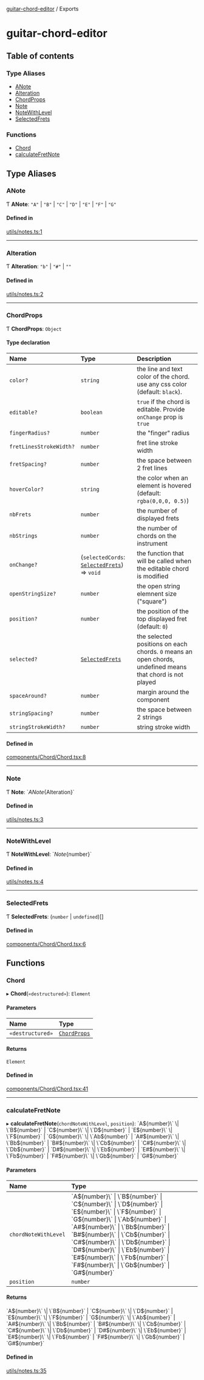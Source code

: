 [guitar-chord-editor](README.md) / Exports

# guitar-chord-editor

## Table of contents

### Type Aliases

- [ANote](modules.md#anote)
- [Alteration](modules.md#alteration)
- [ChordProps](modules.md#chordprops)
- [Note](modules.md#note)
- [NoteWithLevel](modules.md#notewithlevel)
- [SelectedFrets](modules.md#selectedfrets)

### Functions

- [Chord](modules.md#chord)
- [calculateFretNote](modules.md#calculatefretnote)

## Type Aliases

### ANote

Ƭ **ANote**: ``"A"`` \| ``"B"`` \| ``"C"`` \| ``"D"`` \| ``"E"`` \| ``"F"`` \| ``"G"``

#### Defined in

[utils/notes.ts:1](https://github.com/saadtazi/saadtazi.com/blob/2d1d141/packages/guitar-chord-editor/src/utils/notes.ts#L1)

___

### Alteration

Ƭ **Alteration**: ``"b"`` \| ``"#"`` \| ``""``

#### Defined in

[utils/notes.ts:2](https://github.com/saadtazi/saadtazi.com/blob/2d1d141/packages/guitar-chord-editor/src/utils/notes.ts#L2)

___

### ChordProps

Ƭ **ChordProps**: `Object`

#### Type declaration

| Name | Type | Description |
| :------ | :------ | :------ |
| `color?` | `string` | the line and text color of the chord. use any css color (default: `black`). |
| `editable?` | `boolean` | `true` if the chord is editable. Provide `onChange` prop is `true` |
| `fingerRadius?` | `number` | the "finger" radius |
| `fretLinesStrokeWidth?` | `number` | fret line stroke width |
| `fretSpacing?` | `number` | the space between 2 fret lines |
| `hoverColor?` | `string` | the color when an element is hovered (default: `rgba(0,0,0, 0.5)`) |
| `nbFrets` | `number` | the number of displayed frets |
| `nbStrings` | `number` | the number of chords on the instrument |
| `onChange?` | (`selectedCords`: [`SelectedFrets`](modules.md#selectedfrets)) => `void` | the function that will be called when the editable chord is modified |
| `openStringSize?` | `number` | the open string elemnent size ("square") |
| `position?` | `number` | the position of the top displayed fret (default: `0`) |
| `selected?` | [`SelectedFrets`](modules.md#selectedfrets) | the selected positions on each chords. `0` means an open chords, undefined means that chord is not played |
| `spaceAround?` | `number` | margin around the component |
| `stringSpacing?` | `number` | the space between 2 strings |
| `stringStrokeWidth?` | `number` | string stroke width |

#### Defined in

[components/Chord/Chord.tsx:8](https://github.com/saadtazi/saadtazi.com/blob/2d1d141/packages/guitar-chord-editor/src/components/Chord/Chord.tsx#L8)

___

### Note

Ƭ **Note**: \`${ANote}${Alteration}\`

#### Defined in

[utils/notes.ts:3](https://github.com/saadtazi/saadtazi.com/blob/2d1d141/packages/guitar-chord-editor/src/utils/notes.ts#L3)

___

### NoteWithLevel

Ƭ **NoteWithLevel**: \`${Note}${number}\`

#### Defined in

[utils/notes.ts:4](https://github.com/saadtazi/saadtazi.com/blob/2d1d141/packages/guitar-chord-editor/src/utils/notes.ts#L4)

___

### SelectedFrets

Ƭ **SelectedFrets**: (`number` \| `undefined`)[]

#### Defined in

[components/Chord/Chord.tsx:6](https://github.com/saadtazi/saadtazi.com/blob/2d1d141/packages/guitar-chord-editor/src/components/Chord/Chord.tsx#L6)

## Functions

### Chord

▸ **Chord**(`«destructured»`): `Element`

#### Parameters

| Name | Type |
| :------ | :------ |
| `«destructured»` | [`ChordProps`](modules.md#chordprops) |

#### Returns

`Element`

#### Defined in

[components/Chord/Chord.tsx:41](https://github.com/saadtazi/saadtazi.com/blob/2d1d141/packages/guitar-chord-editor/src/components/Chord/Chord.tsx#L41)

___

### calculateFretNote

▸ **calculateFretNote**(`chordNoteWithLevel`, `position`): \`A${number}\` \| \`B${number}\` \| \`C${number}\` \| \`D${number}\` \| \`E${number}\` \| \`F${number}\` \| \`G${number}\` \| \`Ab${number}\` \| \`A#${number}\` \| \`Bb${number}\` \| \`B#${number}\` \| \`Cb${number}\` \| \`C#${number}\` \| \`Db${number}\` \| \`D#${number}\` \| \`Eb${number}\` \| \`E#${number}\` \| \`Fb${number}\` \| \`F#${number}\` \| \`Gb${number}\` \| \`G#${number}\`

#### Parameters

| Name | Type |
| :------ | :------ |
| `chordNoteWithLevel` | \`A${number}\` \| \`B${number}\` \| \`C${number}\` \| \`D${number}\` \| \`E${number}\` \| \`F${number}\` \| \`G${number}\` \| \`Ab${number}\` \| \`A#${number}\` \| \`Bb${number}\` \| \`B#${number}\` \| \`Cb${number}\` \| \`C#${number}\` \| \`Db${number}\` \| \`D#${number}\` \| \`Eb${number}\` \| \`E#${number}\` \| \`Fb${number}\` \| \`F#${number}\` \| \`Gb${number}\` \| \`G#${number}\` |
| `position` | `number` |

#### Returns

\`A${number}\` \| \`B${number}\` \| \`C${number}\` \| \`D${number}\` \| \`E${number}\` \| \`F${number}\` \| \`G${number}\` \| \`Ab${number}\` \| \`A#${number}\` \| \`Bb${number}\` \| \`B#${number}\` \| \`Cb${number}\` \| \`C#${number}\` \| \`Db${number}\` \| \`D#${number}\` \| \`Eb${number}\` \| \`E#${number}\` \| \`Fb${number}\` \| \`F#${number}\` \| \`Gb${number}\` \| \`G#${number}\`

#### Defined in

[utils/notes.ts:35](https://github.com/saadtazi/saadtazi.com/blob/2d1d141/packages/guitar-chord-editor/src/utils/notes.ts#L35)
